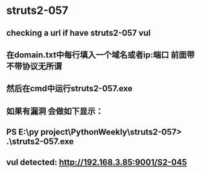 # struts2-057
## checking a url if have struts2-057 vul
## 在domain.txt中每行填入一个域名或者ip:端口 前面带不带协议无所谓
## 然后在cmd中运行struts2-057.exe
## 如果有漏洞 会做如下显示：
## PS E:\py project\PythonWeekly\struts2-057> .\struts2-057.exe
## vul detected: http://192.168.3.85:9001/S2-045